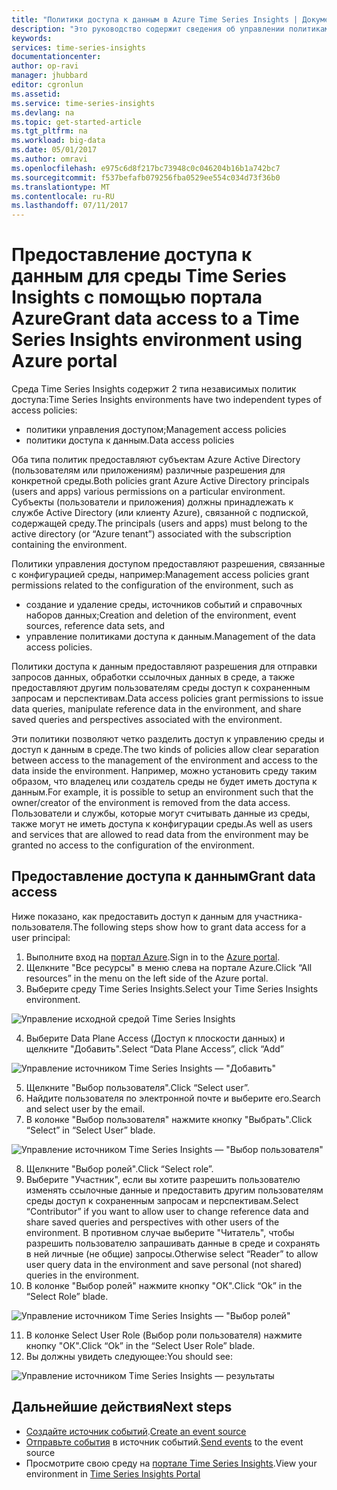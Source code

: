 ```yaml
---
title: "Политики доступа к данным в Azure Time Series Insights | Документация Майкрософт"
description: "Это руководство содержит сведения об управлении политиками доступа к данным в Time Series Insights"
keywords: 
services: time-series-insights
documentationcenter: 
author: op-ravi
manager: jhubbard
editor: cgronlun
ms.assetid: 
ms.service: time-series-insights
ms.devlang: na
ms.topic: get-started-article
ms.tgt_pltfrm: na
ms.workload: big-data
ms.date: 05/01/2017
ms.author: omravi
ms.openlocfilehash: e975c6d8f217bc73948c0c046204b16b1a742bc7
ms.sourcegitcommit: f537befafb079256fba0529ee554c034d73f36b0
ms.translationtype: MT
ms.contentlocale: ru-RU
ms.lasthandoff: 07/11/2017
---
```

# <a name="grant-data-access-to-a-time-series-insights-environment-using-azure-portal"></a><span data-ttu-id="665f1-103">Предоставление доступа к данным для среды Time Series Insights с помощью портала Azure</span><span class="sxs-lookup"><span data-stu-id="665f1-103">Grant data access to a Time Series Insights environment using Azure portal</span></span>

<span data-ttu-id="665f1-104">Среда Time Series Insights содержит 2 типа независимых политик доступа:</span><span class="sxs-lookup"><span data-stu-id="665f1-104">Time Series Insights environments have two independent types of access policies:</span></span>

* <span data-ttu-id="665f1-105">политики управления доступом;</span><span class="sxs-lookup"><span data-stu-id="665f1-105">Management access policies</span></span>
* <span data-ttu-id="665f1-106">политики доступа к данным.</span><span class="sxs-lookup"><span data-stu-id="665f1-106">Data access policies</span></span>

<span data-ttu-id="665f1-107">Оба типа политик предоставляют субъектам Azure Active Directory (пользователям или приложениям) различные разрешения для конкретной среды.</span><span class="sxs-lookup"><span data-stu-id="665f1-107">Both policies grant Azure Active Directory principals (users and apps) various permissions on a particular environment.</span></span> <span data-ttu-id="665f1-108">Субъекты (пользователи и приложения) должны принадлежать к службе Active Directory (или клиенту Azure), связанной с подпиской, содержащей среду.</span><span class="sxs-lookup"><span data-stu-id="665f1-108">The principals (users and apps) must belong to the active directory (or “Azure tenant”) associated with the subscription containing the environment.</span></span>

<span data-ttu-id="665f1-109">Политики управления доступом предоставляют разрешения, связанные с конфигурацией среды, например:</span><span class="sxs-lookup"><span data-stu-id="665f1-109">Management access policies grant permissions related to the configuration of the environment, such as</span></span>
*   <span data-ttu-id="665f1-110">создание и удаление среды, источников событий и справочных наборов данных;</span><span class="sxs-lookup"><span data-stu-id="665f1-110">Creation and deletion of the environment, event sources, reference data sets, and</span></span>
*   <span data-ttu-id="665f1-111">управление политиками доступа к данным.</span><span class="sxs-lookup"><span data-stu-id="665f1-111">Management of the data access policies.</span></span>

<span data-ttu-id="665f1-112">Политики доступа к данным предоставляют разрешения для отправки запросов данных, обработки ссылочных данных в среде, а также предоставляют другим пользователям среды доступ к сохраненным запросам и перспективам.</span><span class="sxs-lookup"><span data-stu-id="665f1-112">Data access policies grant permissions to issue data queries, manipulate reference data in the environment, and share saved queries and perspectives associated with the environment.</span></span>

<span data-ttu-id="665f1-113">Эти политики позволяют четко разделить доступ к управлению среды и доступ к данным в среде.</span><span class="sxs-lookup"><span data-stu-id="665f1-113">The two kinds of policies allow clear separation between access to the management of the environment and access to the data inside the environment.</span></span> <span data-ttu-id="665f1-114">Например, можно установить среду таким образом, что владелец или создатель среды не будет иметь доступа к данным.</span><span class="sxs-lookup"><span data-stu-id="665f1-114">For example, it is possible to setup an environment such that the owner/creator of the environment is removed from the data access.</span></span> <span data-ttu-id="665f1-115">Пользователи и службы, которые могут считывать данные из среды, также могут не иметь доступа к конфигурации среды.</span><span class="sxs-lookup"><span data-stu-id="665f1-115">As well as users and services that are allowed to read data from the environment may be granted no access to the configuration of the environment.</span></span>

## <a name="grant-data-access"></a><span data-ttu-id="665f1-116">Предоставление доступа к данным</span><span class="sxs-lookup"><span data-stu-id="665f1-116">Grant data access</span></span>
<span data-ttu-id="665f1-117">Ниже показано, как предоставить доступ к данным для участника-пользователя.</span><span class="sxs-lookup"><span data-stu-id="665f1-117">The following steps show how to grant data access for a user principal:</span></span>

1.  <span data-ttu-id="665f1-118">Выполните вход на [портал Azure](https://portal.azure.com).</span><span class="sxs-lookup"><span data-stu-id="665f1-118">Sign in to the [Azure portal](https://portal.azure.com).</span></span>
2.  <span data-ttu-id="665f1-119">Щелкните "Все ресурсы" в меню слева на портале Azure.</span><span class="sxs-lookup"><span data-stu-id="665f1-119">Click “All resources” in the menu on the left side of the Azure portal.</span></span>
3.  <span data-ttu-id="665f1-120">Выберите среду Time Series Insights.</span><span class="sxs-lookup"><span data-stu-id="665f1-120">Select your Time Series Insights environment.</span></span>

  ![Управление исходной средой Time Series Insights](media/data-access/getstarted-grant-data-access1.png)

4.  <span data-ttu-id="665f1-122">Выберите Data Plane Access (Доступ к плоскости данных) и щелкните "Добавить".</span><span class="sxs-lookup"><span data-stu-id="665f1-122">Select “Data Plane Access”, click “Add”</span></span>

  ![Управление источником Time Series Insights — "Добавить"](media/data-access/getstarted-grant-data-access2.png)

5.  <span data-ttu-id="665f1-124">Щелкните "Выбор пользователя".</span><span class="sxs-lookup"><span data-stu-id="665f1-124">Click “Select user”.</span></span>
6.  <span data-ttu-id="665f1-125">Найдите пользователя по электронной почте и выберите его.</span><span class="sxs-lookup"><span data-stu-id="665f1-125">Search and select user by the email.</span></span>
7.  <span data-ttu-id="665f1-126">В колонке "Выбор пользователя" нажмите кнопку "Выбрать".</span><span class="sxs-lookup"><span data-stu-id="665f1-126">Click “Select” in “Select User” blade.</span></span>

  ![Управление источником Time Series Insights — "Выбор пользователя"](media/data-access/getstarted-grant-data-access3.png)

8.  <span data-ttu-id="665f1-128">Щелкните "Выбор ролей".</span><span class="sxs-lookup"><span data-stu-id="665f1-128">Click “Select role”.</span></span>
9.  <span data-ttu-id="665f1-129">Выберите "Участник", если вы хотите разрешить пользователю изменять ссылочные данные и предоставить другим пользователям среды доступ к сохраненным запросам и перспективам.</span><span class="sxs-lookup"><span data-stu-id="665f1-129">Select “Contributor” if you want to allow user to change reference data and share saved queries and perspectives with other users of the environment.</span></span> <span data-ttu-id="665f1-130">В противном случае выберите "Читатель", чтобы разрешить пользователю запрашивать данные в среде и сохранять в ней личные (не общие) запросы.</span><span class="sxs-lookup"><span data-stu-id="665f1-130">Otherwise select “Reader” to allow user query data in the environment and save personal (not shared) queries in the environment.</span></span>
10. <span data-ttu-id="665f1-131">В колонке "Выбор ролей" нажмите кнопку "ОК".</span><span class="sxs-lookup"><span data-stu-id="665f1-131">Click “Ok” in the “Select Role” blade.</span></span>

  ![Управление источником Time Series Insights — "Выбор ролей"](media/data-access/getstarted-grant-data-access4.png)

11. <span data-ttu-id="665f1-133">В колонке Select User Role (Выбор роли пользователя) нажмите кнопку "ОК".</span><span class="sxs-lookup"><span data-stu-id="665f1-133">Click “Ok” in the “Select User Role” blade.</span></span>
12. <span data-ttu-id="665f1-134">Вы должны увидеть следующее:</span><span class="sxs-lookup"><span data-stu-id="665f1-134">You should see:</span></span>

  ![Управление источником Time Series Insights — результаты](media/data-access/getstarted-grant-data-access5.png)

## <a name="next-steps"></a><span data-ttu-id="665f1-136">Дальнейшие действия</span><span class="sxs-lookup"><span data-stu-id="665f1-136">Next steps</span></span>

* <span data-ttu-id="665f1-137">[Создайте источник событий](time-series-insights-add-event-source.md).</span><span class="sxs-lookup"><span data-stu-id="665f1-137">[Create an event source](time-series-insights-add-event-source.md)</span></span>
* <span data-ttu-id="665f1-138">[Отправьте события](time-series-insights-send-events.md) в источник событий.</span><span class="sxs-lookup"><span data-stu-id="665f1-138">[Send events](time-series-insights-send-events.md) to the event source</span></span>
* <span data-ttu-id="665f1-139">Просмотрите свою среду на [портале Time Series Insights](https://insights.timeseries.azure.com).</span><span class="sxs-lookup"><span data-stu-id="665f1-139">View your environment in [Time Series Insights Portal](https://insights.timeseries.azure.com)</span></span>
